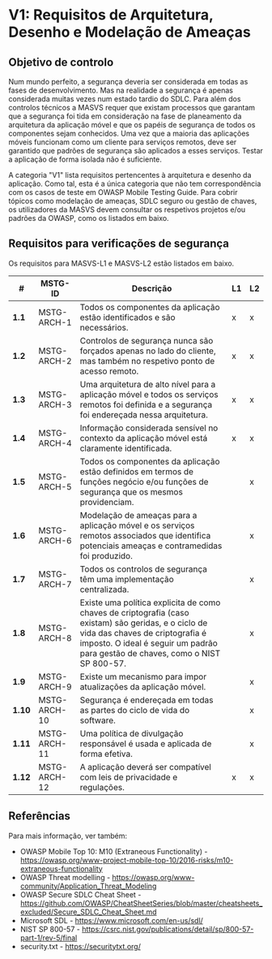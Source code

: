 
# V1: Requisitos de Arquitetura, Desenho e Modelação de Ameaças

## Objetivo de controlo

Num mundo perfeito, a segurança deveria ser considerada em todas as fases de desenvolvimento. Mas na realidade a segurança é apenas considerada muitas vezes num estado tardio do SDLC. Para além dos controlos técnicos a MASVS requer que existam processos que garantam que a segurança foi tida em consideração na fase de planeamento da arquitetura da aplicação móvel e que os papéis de segurança de todos os componentes sejam conhecidos. Uma vez que a maioria das aplicações móveis funcionam como um cliente para serviços remotos, deve ser garantido que padrões de segurança são aplicados a esses serviços. Testar a aplicação de forma isolada não é suficiente.

A categoria "V1" lista requisitos pertencentes à arquitetura e desenho da aplicação. Como tal, esta é a única categoria que não tem correspondência com os casos de teste em OWASP Mobile Testing Guide. Para cobrir tópicos como modelação de ameaças, SDLC seguro ou gestão de chaves, os utilizadores da MASVS devem consultar os respetivos projetos e/ou padrões da OWASP, como os listados em baixo.

## Requisitos para verificações de segurança

Os requisitos para MASVS-L1 e MASVS-L2 estão listados em baixo.

| # | MSTG-ID | Descrição| L1 | L2 |
| -- | ---------- | ---------------------- | - | - |
| **1.1** | MSTG-ARCH-1 | Todos os componentes da aplicação estão identificados e são necessários. | x | x |
| **1.2** | MSTG-ARCH-2 | Controlos de segurança nunca são forçados apenas no lado do cliente, mas também no respetivo ponto de acesso remoto. | x | x |
| **1.3** | MSTG-ARCH-3 | Uma arquitetura de alto nível para a aplicação móvel e todos os serviços remotos foi definida e a segurança foi endereçada nessa arquitetura. | x | x |
| **1.4** | MSTG-ARCH-4 | Informação considerada sensível no contexto da aplicação móvel está claramente identificada. | x | x |
| **1.5** | MSTG-ARCH-5 | Todos os componentes da aplicação estão definidos em termos de funções negócio e/ou funções de segurança que os mesmos providenciam. |  | x |
| **1.6** | MSTG-ARCH-6 | Modelação de ameaças para a aplicação móvel e os serviços remotos associados que identifica potenciais ameaças e contramedidas foi produzido. |  | x |
| **1.7** | MSTG-ARCH-7 | Todos os controlos de segurança têm uma implementação centralizada. |  | x |
| **1.8** | MSTG-ARCH-8 | Existe uma política explicita de como chaves de criptografia (caso existam) são geridas, e o ciclo de vida das chaves de criptografia é imposto. O ideal é seguir um padrão para gestão de chaves, como o NIST SP 800-57. |  | x |
| **1.9** | MSTG-ARCH-9 | Existe um mecanismo para impor atualizações da aplicação móvel. |  | x |
| **1.10** | MSTG-ARCH-10 | Segurança é endereçada em todas as partes do ciclo de vida do software. |  | x |
| **1.11** | MSTG-ARCH-11 | Uma política de divulgação responsável é usada e aplicada de forma efetiva. |  | x |
| **1.12** | MSTG-ARCH-12 | A aplicação deverá ser compatível com leis de privacidade e regulações. | x | x |

## Referências

Para mais informação, ver também:

- OWASP Mobile Top 10: M10 (Extraneous Functionality) - <https://owasp.org/www-project-mobile-top-10/2016-risks/m10-extraneous-functionality>
- OWASP Threat modelling - <https://owasp.org/www-community/Application_Threat_Modeling>
- OWASP Secure SDLC Cheat Sheet - <https://github.com/OWASP/CheatSheetSeries/blob/master/cheatsheets_excluded/Secure_SDLC_Cheat_Sheet.md>
- Microsoft SDL - <https://www.microsoft.com/en-us/sdl/>
- NIST SP 800-57 - <https://csrc.nist.gov/publications/detail/sp/800-57-part-1/rev-5/final>
- security.txt - <https://securitytxt.org/>
